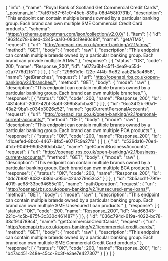 {
  "info": {
    "name": "Royal Bank of Scotland Get Commercial Credit Cards",
    "_postman_id": "7af67b87-61c0-45eb-839a-08d458f0731b",
    "description": "This endpoint can contain multiple brands owned by a particular banking group. Each brand can own multiple SME Commercial Credit Card products.",
    "schema": "https://schema.getpostman.com/json/collection/v2.0.0/"
  },
  "item": [
    {
      "id": "963f4d78-68ed-4345-aa10-08dc19e90c88",
      "name": "getATMS",
      "request": {
        "url": "http://openapi.rbs.co.uk/open-banking/v2.1/atms/",
        "method": "GET",
        "body": {
          "mode": "raw"
        },
        "description": "This endpoint can contain multiple brands owned by a particular banking group. Each brand can provide multiple ATMs."
      },
      "response": [
        {
          "status": "OK",
          "code": 200,
          "name": "Response_200",
          "id": "a672a6bf-c5f1-4ea9-a55d-c2a7776d2f51"
        }
      ]
    },
    {
      "id": "29861c1e-f22e-4f4b-9d82-aab21a3a4658",
      "name": "getBranches",
      "request": {
        "url": "http://openapi.rbs.co.uk/open-banking/v2.1/branches/",
        "method": "GET",
        "body": {
          "mode": "raw"
        },
        "description": "This endpoint can contain multiple brands owned by a particular banking group. Each brand can own multiple branches."
      },
      "response": [
        {
          "status": "OK",
          "code": 200,
          "name": "Response_200",
          "id": "4814c6df-2001-42bf-8a0f-399b8afcba8f"
        }
      ]
    },
    {
      "id": "6cc34f2b-90a1-43a2-9ba1-c034b3026c52",
      "name": "getCurrentPersonalAccounts",
      "request": {
        "url": "http://openapi.rbs.co.uk/open-banking/v2.1/personal-current-accounts/",
        "method": "GET",
        "body": {
          "mode": "raw"
        },
        "description": "This endpoint can contain multiple brands owned by a particular banking group. Each brand can own multiple PCA products."
      },
      "response": [
        {
          "status": "OK",
          "code": 200,
          "name": "Response_200",
          "id": "41caefed-8bc6-4467-8fb5-e0717c9a27fd"
        }
      ]
    },
    {
      "id": "c536da16-70e4-4fcb-9049-99d5260cbb4a",
      "name": "getCurentBusinessAccounts",
      "request": {
        "url": "http://openapi.rbs.co.uk/open-banking/v2.1/business-current-accounts/",
        "method": "GET",
        "body": {
          "mode": "raw"
        },
        "description": "This endpoint can contain multiple brands owned by a particular banking group. Each brand can own multiple BCA products."
      },
      "response": [
        {
          "status": "OK",
          "code": 200,
          "name": "Response_200",
          "id": "0dc7b98f-8432-436d-a95c-42da279e53c3"
        }
      ]
    },
    {
      "id": "3b5acd1f-79fe-4019-ae68-33be94655c10",
      "name": "pathOperation",
      "request": {
        "url": "http://openapi.rbs.co.uk/open-banking/v2.1/unsecured-sme-loans/",
        "method": "GET",
        "body": {
          "mode": "raw"
        },
        "description": "This endpoint can contain multiple brands owned by a particular banking group. Each brand can own multiple SME Unsecured Loan products."
      },
      "response": [
        {
          "status": "OK",
          "code": 200,
          "name": "Response_200",
          "id": "4ad66343-221c-4c5b-875f-3c330d461487"
        }
      ]
    },
    {
      "id": "036c794d-619a-4022-bc78-38cf914789c4",
      "name": "getCommercialCreditCards",
      "request": {
        "url": "http://openapi.rbs.co.uk/open-banking/v2.1/commercial-credit-cards/",
        "method": "GET",
        "body": {
          "mode": "raw"
        },
        "description": "This endpoint can contain multiple brands owned by a particular banking group. Each brand can own multiple SME Commercial Credit Card products."
      },
      "response": [
        {
          "status": "OK",
          "code": 200,
          "name": "Response_200",
          "id": "b47ac451-248e-45cc-8c3f-e3ae7e427307"
        }
      ]
    }
  ]
}